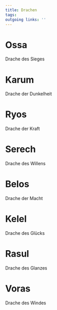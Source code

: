 ```yaml
---
title: Drachen  
tags:   
outgoing links: ''  
---
```

# Ossa
Drache des Sieges

# Karum 
Drache der Dunkelheit

# Ryos
Drache der Kraft

# Serech
Drache des Willens

# Belos
Drache der Macht

# Kelel
Drache des Glücks

# Rasul
Drache des Glanzes

# Voras
Drache des Windes